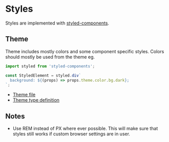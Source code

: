# Styles

Styles are implemented with [styled-components](https://styled-components.com/).

## Theme

Theme includes mostly colors and some component specific styles. Colors should mostly be used from the theme eg.

```javascript
import styled from 'styled-components';

const StyledElement = styled.div`
  background: ${(props) => props.theme.color.bg.dark};
`;
```

- [Theme file](../src/theme/index.tsx)
- [Theme type definition](../src/styled.d.ts)

## Notes

- Use REM instead of PX where ever possible. This will make sure that styles still works if custom browser settings are in user.
